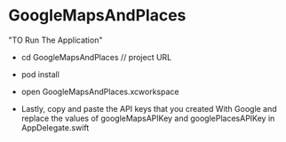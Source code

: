 # GoogleMapsAndPlaces

"TO Run The Application"

- cd GoogleMapsAndPlaces   // project URL
- pod install 
- open GoogleMapsAndPlaces.xcworkspace


- Lastly, copy and paste the API keys that you created With Google and replace the values of googleMapsAPIKey and googlePlacesAPIKey in AppDelegate.swift
